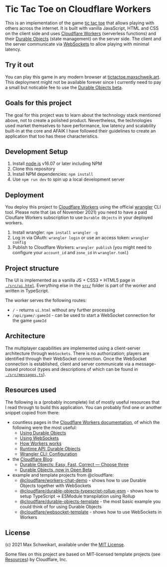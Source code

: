 # Tic Tac Toe on Cloudflare Workers

This is an implementation of the game [tic tac toe](https://en.wikipedia.org/wiki/Tic-tac-toe) that allows playing with others across the internet. It is built with vanilla JavaScript, HTML and CSS on the client side and uses [Cloudflare Workers](https://workers.cloudflare.com/) (serverless functions) and their [Durable Objects](https://blog.cloudflare.com/introducing-workers-durable-objects/) (state management) on the server side. The client and the server communicate via [WebSockets](https://developer.mozilla.org/en-US/docs/Web/API/WebSockets_API) to allow playing with minimal latency.

## Try it out

You can play this game in any modern browser at [tictactoe.maxschweik.art](https://tictactoe.maxschweik.art/). This deployment might not be available forever since I currently need to pay a small but noticable fee to use the [Durable Objects beta](https://developers.cloudflare.com/workers/learning/using-durable-objects).

## Goals for this project

The goal for this project was to learn about the technology stack mentioned above, not to create a polished product. Nevertheless, the technologies used market themselves to have performance, low latency and scalability built-in at the core and AFAIK I have followed their guidelines to create an application that too has these characteristics.

## Development Setup

1. Install [node.js](https://nodejs.org/) v16.07 or later including NPM
2. Clone this repository
3. Install NPM dependencies: `npm install`
4. Use `npm run dev` to spin up a local development server

## Deployment

You deploy this project to [Cloudflare Workers](https://workers.cloudflare.com/) using the official [wrangler](https://developers.cloudflare.com/workers/cli-wrangler/install-update) CLI tool. Please note that (as of November 2021) you need to have a paid Clouflare Workers subscription to use `Durable Objects` in your deployed workers.

1. Install wrangler: `npm install wrangler -g`
2. Log in via OAuth: `wrangler login` or use an access token: `wrangler config`
3. Publish to Cloudflare Workers: `wrangler publish` (you might need to configure your `account_id` and `zone_id` in `wrangler.toml`)

## Project structure

The UI is implemented as a vanilla JS + CSS3 + HTML5 page in [`./src/ui.html`](./src/ui.html). Everything else in the [`src/`](./src/) folder is part of the worker and written in TypeScript.

The worker serves the following routes:

- `/` - returns `ui.html` without any further processing
- `/api/game/:gameId` - can be used to start a WebSocket connection for the game `gameId`

## Architecture

The multiplayer capabilities are implemented using a client-server architecture through `WebSockets`. There is no authorization; players are identified through their WebSocket connection. Once the WebSocket connection is established, client and server communicate via a message-based protocol (types and descriptions of which can be found in [`./src/messages.ts`](./src/messages.ts)).

## Resources used

The following is a (probably incomplete) list of mostly useful resources that I read through to build this application. You can probably find one or another snippet copied from there:

- countless pages in the [Cloudflare Workers documentation](https://developers.cloudflare.com/workers/), of which the following were the most useful:
  - [Using Durable Objects](https://developers.cloudflare.com/workers/learning/using-durable-objects)
  - [Using WebSockets](https://developers.cloudflare.com/workers/learning/using-websockets)
  - [How Workers works](https://developers.cloudflare.com/workers/learning/how-workers-works)
  - [Runtime API: Durable Objects](https://developers.cloudflare.com/workers/runtime-apis/durable-objects)
  - [Wrangler CLI: Configuration](https://developers.cloudflare.com/workers/cli-wrangler/configuration)
- the [Cloudflare Blog](https://blog.cloudflare.com/tag/durable-objects/):
  - [Durable Objects: Easy, Fast, Correct — Choose three](https://blog.cloudflare.com/durable-objects-easy-fast-correct-choose-three/)
  - [Durable Objects, now in Open Beta](https://blog.cloudflare.com/durable-objects-open-beta/)
- example and template projects from @cloudflare:
  - [@cloudflare/workers-chat-demo](https://github.com/cloudflare/workers-chat-demo) - shows how to use Durable Objects together with WebSockets
  - [@cloudflare/durable-objects-typescript-rollup-esm](https://github.com/cloudflare/durable-objects-typescript-rollup-esm) - shows how to setup TypeScript -> ESModule transpilation using Rollup
  - [@cloudflare/durable-objects-template](https://github.com/cloudflare/durable-objects-template) - the most basic example you could think of for using Durable Objects
  - [@cloudflare/websocket-template](https://github.com/cloudflare/websocket-template) - shows how to use WebSockets in Workers

## License

(c) 2021 Max Schweikart, available under the [MIT License](./LICENSE).

Some files on this project are based on MIT-licensed template projects (see [Resources](#Resources-used)) by Cloudflare, Inc.

